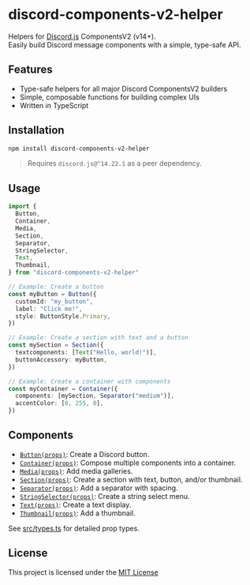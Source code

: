 # discord-components-v2-helper

Helpers for [Discord.js](https://discord.js.org/) ComponentsV2 (v14+).  
Easily build Discord message components with a simple, type-safe API.

## Features

- Type-safe helpers for all major Discord ComponentsV2 builders
- Simple, composable functions for building complex UIs
- Written in TypeScript

## Installation

```sh
npm install discord-components-v2-helper
```

> Requires `discord.js@^14.22.1` as a peer dependency.

## Usage

```ts
import {
  Button,
  Container,
  Media,
  Section,
  Separator,
  StringSelector,
  Text,
  Thumbnail,
} from "discord-components-v2-helper"

// Example: Create a button
const myButton = Button({
  customId: "my_button",
  label: "Click me!",
  style: ButtonStyle.Primary,
})

// Example: Create a section with text and a button
const mySection = Section({
  textcomponents: [Text("Hello, world!")],
  buttonAccessory: myButton,
})

// Example: Create a container with components
const myContainer = Container({
  components: [mySection, Separator("medium")],
  accentColor: [0, 255, 0],
})
```

## Components

- [`Button(props)`](src/components/Button.ts): Create a Discord button.
- [`Container(props)`](src/components/Container.ts): Compose multiple components into a container.
- [`Media(props)`](src/components/Media.ts): Add media galleries.
- [`Section(props)`](src/components/Section.ts): Create a section with text, button, and/or thumbnail.
- [`Separator(props)`](src/components/Separator.ts): Add a separator with spacing.
- [`StringSelector(props)`](src/components/StringSelector.ts): Create a string select menu.
- [`Text(props)`](src/components/Text.ts): Create a text display.
- [`Thumbnail(props)`](src/components/Thumbnail.ts): Add a thumbnail.

See [src/types.ts](src/types.ts) for detailed prop types.

## License

This project is licensed under the [MIT License](https://github.com/emerald-corp/discord-components-v2-helper/blob/main/LICENSE)
